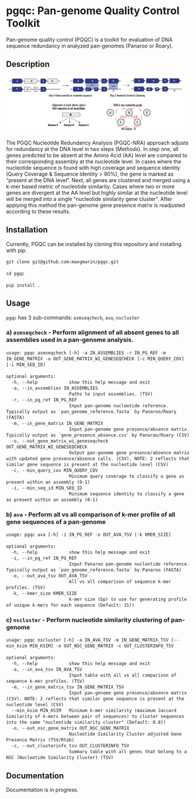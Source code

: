 # pgqc: Pan-genome Quality Control Toolkit
Pan-genome quality control (PQQC) is a toolkit for evaluation of DNA sequence redundancy in analyzed pan-genomes (Panaroo or Roary).

## Description
![PGQC_NRA_Diagram](Images/PGQC_NRA_Diagram.png)

The PGQC Nucleotide Redundancy Analysis (PGQC-NRA) approach adjusts for redundancy at the DNA level in two steps (Methods). In step one, all genes predicted to be absent at the Amino Acid (AA) level are compared to their corresponding assembly at the nucleotide level. In cases where the nucleotide sequence is found with high coverage and sequence identity (Query Coverage & Sequence Identity > 90%), the gene is marked as “present at the DNA level”. Next, all genes are clustered and merged using a k-mer based metric of nucleotide similarity. Cases where two or more genes are divergent at the AA level but highly similar at the nucleotide level will be merged into a single “nucleotide similarity gene cluster”. After applying this method the pan-genome gene presence matrix is readjusted according to these results.



## Installation
Currently, PGQC can be installed by cloning this repository and installing with pip.

```
git clone git@github.com:maxgmarin/pgqc.git

cd pgqc

pip install . 
```

## Usage
`pgqc` has 3 sub-commands: `asmseqcheck`, `ava`, `nscluster`

### a) `asmseqcheck` - Perform alignment of all absent genes to all assemblies used in a pan-genome analysis.
```
usage: pgqc asmseqcheck [-h] -a IN_ASSEMBLIES -r IN_PG_REF -m IN_GENE_MATRIX -o OUT_GENE_MATRIX_WI_GENESEQCHECK [-c MIN_QUERY_COV] [-i MIN_SEQ_ID]

optional arguments:
  -h, --help            show this help message and exit
  -a, --in_assemblies IN_ASSEMBLIES
                        Paths to input assemblies. (TSV)
  -r, --in_pg_ref IN_PG_REF
                        Input pan-genome nucleotide reference. Typically output as `pan_genome_reference.fasta` by Panaroo/Roary (FASTA)
  -m, --in_gene_matrix IN_GENE_MATRIX
                        Input pan-genome gene presence/absence matrix. Typically output as `gene_presence_absence.csv` by Panaroo/Roary (CSV)
  -o, --out_gene_matrix_wi_geneseqcheck OUT_GENE_MATRIX_WI_GENESEQCHECK
                        Output pan-genome gene presence/absence matrix with updated gene presence/absence calls. (CSV). NOTE: 2 reflects that similar gene sequence is present at the nucleotide level (CSV)
  -c, --min_query_cov MIN_QUERY_COV
                        Minimum query coverage to classify a gene as present within an assembly (0-1)
  -i, --min_seq_id MIN_SEQ_ID
                        Minimum sequence identity to classify a gene as present within an assembly (0-1)
```

### b) `ava` - Perform all vs all comparison of k-mer profile of all gene sequences of a pan-genome
```
usage: pgqc ava [-h] -i IN_PG_REF -o OUT_AVA_TSV [-k KMER_SIZE]

optional arguments:
  -h, --help            show this help message and exit
  -i, --in_pg_ref IN_PG_REF
                        Input Panaroo pan-genome nucleotide reference. Typically output as `pan_genome_reference.fasta` by Panaroo (FASTA)
  -o, --out_ava_tsv OUT_AVA_TSV
                        All vs all comparison of sequence k-mer profiles. (TSV)
  -k, --kmer_size KMER_SIZE
                        k-mer size (bp) to use for generating profile of unique k-mers for each sequence (Default: 31))
```

### c) `nscluster` - Perform nucleotide similarity clustering of pan-genome
```
usage: pgqc nscluster [-h] -a IN_AVA_TSV -m IN_GENE_MATRIX_TSV [--min_ksim MIN_KSIM] -o OUT_NSC_GENE_MATRIX -c OUT_CLUSTERINFO_TSV

optional arguments:
  -h, --help            show this help message and exit
  -a, --in_ava_tsv IN_AVA_TSV
                        Input table with all vs all comparison of sequence k-mer profiles. (TSV)
  -m, --in_gene_matrix_tsv IN_GENE_MATRIX_TSV
                        Input pan-genome gene presence/absence matrix (CSV). NOTE: 2 reflects that similar gene sequence is present at the nucleotide level (CSV)
  --min_ksim MIN_KSIM   Minimum k-mer similarity (maximum Jaccard Similarity of k-mers between pair of sequences) to cluster sequences into the same "nucleotide similarity cluster" (Default: 0.8))
  -o, --out_nsc_gene_matrix OUT_NSC_GENE_MATRIX
                        Nucleotide Similarity Cluster adjusted Gene Presence Matrix (TSV/Rtab)
  -c, --out_clusterinfo_tsv OUT_CLUSTERINFO_TSV
                        Summary table with all genes that belong to a NSC (Nucleotide Similarity Cluster) (TSV)
```

## Documentation
Documentation is in progress.

